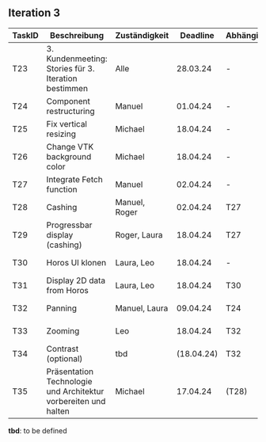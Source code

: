 ## Iteration 3

| TaskID | Beschreibung                                                    | Zuständigkeit | Deadline | Abhängigkeit | Status      |
| ------ | --------------------------------------------------------------- | ------------- | -------- | ------------ | ----------- |
| T23    | 3. Kundenmeeting: Stories für 3. Iteration bestimmen            | Alle          | 28.03.24 | -            | done        |
| T24    | Component restructuring                                         | Manuel        | 01.04.24 | -            | done        |
| T25    | Fix vertical resizing                                           | Michael       | 18.04.24 | -            | done        |
| T26    | Change VTK background color                                     | Michael       | 18.04.24 | -            | done        |
| T27    | Integrate Fetch function                                        | Manuel        | 02.04.24 | -            | done        |
| T28    | Cashing                                                         | Manuel, Roger | 02.04.24 | T27          | done        |
| T29    | Progressbar display (cashing)                                   | Roger, Laura  | 18.04.24 | T27          | done        |
| T30    | Horos UI klonen                                                 | Laura, Leo    | 18.04.24 | -            | in progress |
| T31    | Display 2D data from Horos                                      | Laura, Leo    | 18.04.24 | T30          | in progress |
| T32    | Panning                                                         | Manuel, Laura | 09.04.24 | T24          | in progress |
| T33    | Zooming                                                         | Leo           | 18.04.24 | T32          | in progress |
| T34    | Contrast (optional)                                             | tbd           | (18.04.24)| T32         | not started |
| T35    | Präsentation Technologie und Architektur vorbereiten und halten | Michael       | 17.04.24 | (T28)        | done        |

**tbd**: to be defined
